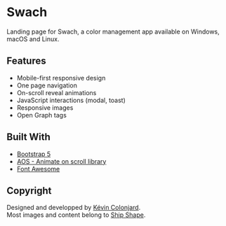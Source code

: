 # Swach
Landing page for Swach, a color management app available on Windows, macOS and Linux.

## Features
* Mobile-first responsive design
* One page navigation
* On-scroll reveal animations
* JavaScript interactions (modal, toast)
* Responsive images
* Open Graph tags

## Built With
* [Bootstrap 5](https://getbootstrap.com/)
* [AOS - Animate on scroll library](https://github.com/michalsnik/aos/)
* [Font Awesome](https://fontawesome.com/)

## Copyright
Designed and developped by [Kévin Colonjard](https://github.com/kcjd).\
Most images and content belong to [Ship Shape](https://shipshape.io/).
